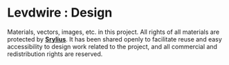 # Levdwire : Design

Materials, vectors, images, etc. in this project. All rights of all materials are protected by **[Srylius](https://srylius.com/)**. It has been shared openly to facilitate reuse and easy accessibility to design work related to the project, and all commercial and redistribution rights are reserved.
